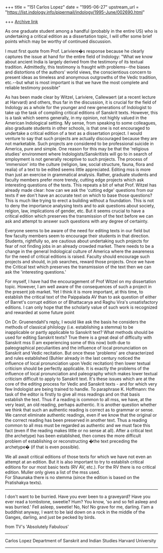 +++
title = "151 Carlos Lopez"
date = "1995-06-27"
upstream_url = "https://list.indology.info/pipermail/indology/1995-June/002690.html"

+++
[Archive link](https://list.indology.info/pipermail/indology/1995-June/002690.html)

As one graduate student among a handful (probably in the entire US)  who 
is undertaking a critical edition as a dissertation topic, I will offer 
some brief points which may be worthy of continued discussion.

 I must first quote from Prof. Lariviere�s response because he clearly
captures the issue at hand for the entire field of Indology:
"What we know about ancient India is
largely derived from the testimony of its textual tradition.  Admittedly,
this testimony is fraught with problems--the biases and distortions of the
authors' world views, the conscientious concern to present ideas as
timeless and anonymous outgrowths of the Vedic tradition, etc.--but what is
most important is that we have the most complete and reliable testimony
possible"

As has been made clear by Witzel, Lariviere, Callewaert (at a recent 
lecture at Harvard) and others, thus far in the
discussion, it is crucial for the field of Indology as a whole for the
younger and new generations of Indologist to take up the task of
compiling critical editions of Sanskrit texts.  However, this is a task
which seems generally, in my opinion, not highly valued in the American
Indological setting.  My sense, from speaking to some colleagues, also
graduate students in other schools, is that one is not encouraged to
undertake a critical edition of a text as a dissertation project.  I 
would venture to say that such projects are actually discouraged because 
they are not marketable. Such projects
are considered to be professional suicide in America, pure and simple.
One reason for this may be that the 'religious studies' environment where
Indologists/Sanskritists will go to in search of employment is not
generally receptive to such projects.   The process of 'immersion' into
the culture (religion, law, social structure, fauna, flora and realia) of 
a text to be edited seems little appreciated.  Editing mss is more than 
just an exercise in grammatical analysis.  Rather, graduate students and 
faculty members prefer more
trendy, cutting edge projects which ask interesting questions of the
texts.  This repeats a bit of what Prof. Witzel has already made clear: 
how can we ask the 'cutting edge' questions from our texts if we don't 
have an accurate text on which to base those questions? This is much like 
trying to erect a building without a foundation.  This is not to deny the 
importance analysing texts and to ask questions about society, relgion, 
law, implications of gender, etc.  But it seems crucial to have a critical 
edition which 
preserves the transmission of the text  before we can ask and attempt to 
answer such questions with any degree of certainty. 

Everyone seems to be aware of the need for editing texts in our field but
few faculty members seem to encourage their students in that direction.
Students, rightfully so, are cautious about undertaking such projects for
fear of not finding jobs in an already crowded market.  There needs to be 
a change in the general Indological culture of America
where the awareness for the need of critical editions is raised.  Faculty
should encourage such projects and should, in job searches, reward those
projects.  Once we have the Critical text which preserves the 
transmission of the text then we can ask the 'interesting questions.'

For myself, I have had the encouragement of Prof Witzel on my dissertation
topic.  However, I am well aware of the consequences of such a project in
the present job market.  Yet I think it is more important, at this time, to
establish the critical text of the Paippalada AV than to ask question of
either of Barret's corrupt edition or of Bhattacarya and Raghu Vira's
unsatisfactory editions.  I can only hope that the scholarly value of
such work is recognized and rewarded at some future point

On Dr. Gruenendahl's reply, I would like  ask the basis he 
considers
the methods of classical philology (i.e. establishing a stemma) to be
inapplicable or partly applicable to Sanskrit text? What methods should 
be used for editing Sanskrit texts?  True there is a
great deal of difficulty with Sanskrit mss (I am experiencing some of 
this now) both due to paleographical 
peculiarities and the influence of local pronunciation on Sanskrit
and Vedic recitation.  But once these 'problems' are characterized and
rules established (Buhler already in the last century noticed the
influence of local pronunciation upon Vedic recitation) then lower textual
criticism should be perfectly applicable.  It is exactly the problems of
the influence of local pronunciation and paleography which makes lower
textual criticism difficult to apply to Sanskrit text.  It's these issues 
which
are at the core of the editing process for Vedic and Sanskrit texts - and 
for which
very few Indologist are being trained to handle.  To paraphrase K. 
Hoffmann: the task of the editor is firstly to give all mss
readings and on that basis establish the text.  Thus if a reading is
common to all mss, we have, at the very least, an old reading, perhaps 
authentic.  It is another question whether we think that such an 
authentic reading is correct as to grammar or sense.  We cannot eliminate 
authentic readings, even if we know that the original or the correct 
reading has been preserved in another text.  Thus a reading common to all 
mss must be regarded as authentic and we must face this fact (even if the 
reading makes little or no sense at all).  After a critical text (the 
archetype) has been established, then comes the more difficult problem of 
establishing or reconstructing �the text preceding the archetype� (if 
that is even possible).

We all await critical editions of those texts for which we have not even 
an attempt at an edition.  But it is also important to try to establish 
critical editions for our most basic texts (RV AV, etc.).  For the RV 
there is no critical edition.  Muller only gives a list of the mss used.  
For Shaunaka there is no stemma (since the edition is based on the 
Pratishakya texts).  


******************************************************************************
I don't want to be burried.  Have you ever been to a graveyard? Have you 
ever read a tombstone, sweetie?  Hum? You know, 'so and so fell asleep 
and was burried.'  Fell asleep, sweetie! No, No! No grave for me, 
darling.  I'am a buddhist anyway, I want to be laid down on a rock in the 
middle of the Ganges, darling, and just be pecked by birds. 

from TV's 'Absolutely Fabulous'
******************************************************************************
Carlos Lopez		Department of Sanskrit and Indian Studies
			Harvard University
******************************************************************************







